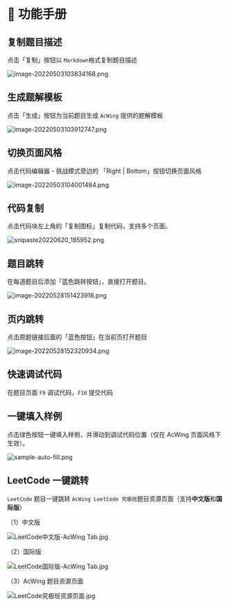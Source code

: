 # 🎨 功能手册

## 复制题目描述

点击「复制」按钮以 `Markdown`格式复制题目描述

  ![image-20220503103834168.png](https://cdn.acwing.com/media/article/image/2022/05/03/52520_6e3ffd67ca-image-20220503103834168.png) 

## 生成题解模板

点击「生成」按钮为当前题目生成 `AcWing` 提供的题解模板

  ![image-20220503103912747.png](https://cdn.acwing.com/media/article/image/2022/05/03/52520_721c6ee7ca-image-20220503103912747.png) 

## 切换页面风格

点击代码编辑器 - 挑战模式旁边的 「Right | Bottom」按钮切换页面风格

  ![image-20220503104001484.png](https://cdn.acwing.com/media/article/image/2022/05/03/52520_7b8fdfd6ca-image-20220503104001484.png) 

## 代码复制

点击代码块左上角的「复制图标」复制代码，支持多个页面。

  ![snipaste20220620_185952.png](https://cdn.acwing.com/media/article/image/2022/06/20/52520_468f584df0-snipaste20220620_185952.png) 
  
## 题目跳转

在每道题目后添加「蓝色跳转按钮」，直接打开题目。

  ![image-20220528151423918.png](https://cdn.acwing.com/media/article/image/2022/05/28/52520_e427449ede-image-20220528151423918.png) 


## 页内跳转

点击原题链接后面的「蓝色按钮」在当前页打开题目

  ![image-20220528152320934.png](https://cdn.acwing.com/media/article/image/2022/05/28/52520_2321b160de-image-20220528152320934.png) 
  
## 快速调试代码

在题目页面 `F9` 调试代码，`F10` 提交代码

## 一键填入样例

点击绿色按钮一键填入样例，并滑动到调试代码位置（仅在 AcWing 页面风格下生效）。

  ![sample-auto-fill.png](https://cdn.acwing.com/media/article/image/2023/03/11/52520_b9f55ebebf-sample-auto-fill.png) 

## LeetCode 一键跳转

`LeetCode` 题目一键跳转 `AcWing LeetCode 究极班`题目资源页面（支持**中文版**和**国际版**）

（1）中文版

![LeetCode中文版-AcWing Tab.jpg](https://cdn.acwing.com/media/article/image/2023/04/15/52520_91fd6bdcdb-LeetCode中文版-AcWing-Tab.jpg) 

（2）国际版

![LeetCode国际版-AcWing Tab.jpg](https://cdn.acwing.com/media/article/image/2023/04/15/52520_962aba2ddb-LeetCode国际版-AcWing-Tab.jpg) 
    
（3）AcWing 题目资源页面

![LeetCode究极班资源页面.jpg](https://cdn.acwing.com/media/article/image/2023/04/15/52520_992354addb-LeetCode究极班资源页面.jpg)